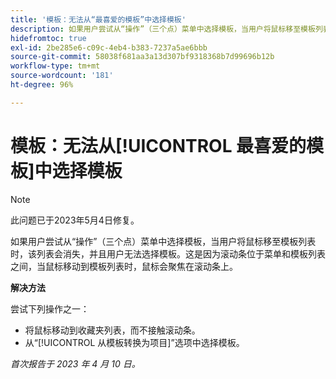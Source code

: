```yaml
---
title: '模板：无法从“最喜爱的模板”中选择模板'
description: 如果用户尝试从“操作”（三个点）菜单中选择模板，当用户将鼠标移至模板列表时，该列表会消失，并且用户无法选择模板。这是因为滚动条位于菜单和模板列表之间，当鼠标移动到模板列表时，鼠标会聚焦在滚动条上。
hidefromtoc: true
exl-id: 2be285e6-c09c-4eb4-b383-7237a5ae6bbb
source-git-commit: 58038f681aa3a13d307bf9318368b7d99696b12b
workflow-type: tm+mt
source-wordcount: '181'
ht-degree: 96%

---
```


# 模板：无法从[!UICONTROL 最喜爱的模板]中选择模板

>[!NOTE]
>
>此问题已于2023年5月4日修复。

如果用户尝试从“操作”（三个点）菜单中选择模板，当用户将鼠标移至模板列表时，该列表会消失，并且用户无法选择模板。这是因为滚动条位于菜单和模板列表之间，当鼠标移动到模板列表时，鼠标会聚焦在滚动条上。

**解决方法**

尝试下列操作之一：

* 将鼠标移动到收藏夹列表，而不接触滚动条。
* 从“[!UICONTROL 从模板转换为项目]”选项中选择模板。

_首次报告于 2023 年 4 月 10 日。_
